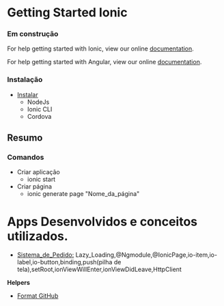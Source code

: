 # Getting Started Ionic

### Em construção

For help getting started with Ionic, view our online [documentation](https://ionicframework.com/docs).

For help getting started with Angular, view our online [documentation](https://angular.io/docs).

### Instalação

- [Instalar](https://ionicframework.com/docs/intro/installation)
  - NodeJs
  - Ionic CLI
  - Cordova

## Resumo

### Comandos

- Criar aplicação
  - ionic start
- Criar página
  - ionic generate page "Nome_da_página"

# Apps Desenvolvidos e conceitos utilizados.

- [Sistema_de_Pedido:](https://github.com/thomaserick/ionic_studies/tree/CursoSpringIonic) Lazy_Loading,@Ngmodule,@IonicPage,io-item,io-label,io-button,binding,push(pilha de tela),setRoot,ionViewWillEnter,ionViewDidLeave,HttpClient

**Helpers**

- [Format GitHub](https://help.github.com/en/articles/basic-writing-and-formatting-syntax)

